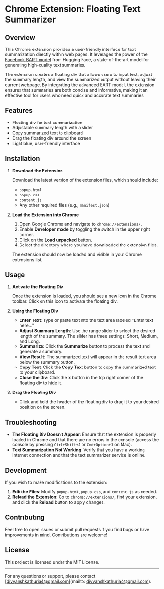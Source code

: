 # Chrome Extension: Floating Text Summarizer

## Overview

This Chrome extension provides a user-friendly interface for text summarization directly within web pages. It leverages the power of the [Facebook BART model](https://api-inference.huggingface.co/models/facebook/bart-large-cnn) from Hugging Face, a state-of-the-art model for generating high-quality text summaries.

The extension creates a floating div that allows users to input text, adjust the summary length, and view the summarized output without leaving their current webpage. By integrating the advanced BART model, the extension ensures that summaries are both concise and informative, making it an effective tool for users who need quick and accurate text summaries.

## Features

- Floating div for text summarization
- Adjustable summary length with a slider
- Copy summarized text to clipboard
- Drag the floating div around the screen
- Light blue, user-friendly interface

## Installation

1. **Download the Extension**

   Download the latest version of the extension files, which should include:
   - `popup.html`
   - `popup.css`
   - `content.js`
   - Any other required files (e.g., `manifest.json`)

2. **Load the Extension into Chrome**

   1. Open Google Chrome and navigate to `chrome://extensions/`.
   2. Enable **Developer mode** by toggling the switch in the upper right corner.
   3. Click on the **Load unpacked** button.
   4. Select the directory where you have downloaded the extension files.

   The extension should now be loaded and visible in your Chrome extensions list.

## Usage

1. **Activate the Floating Div**

   Once the extension is loaded, you should see a new icon in the Chrome toolbar. Click on this icon to activate the floating div.

2. **Using the Floating Div**

   - **Enter Text**: Type or paste text into the text area labeled "Enter text here..."
   - **Adjust Summary Length**: Use the range slider to select the desired length of the summary. The slider has three settings: Short, Medium, and Long.
   - **Summarize**: Click the **Summarize** button to process the text and generate a summary.
   - **View Result**: The summarized text will appear in the result text area below the summary button.
   - **Copy Text**: Click the **Copy Text** button to copy the summarized text to your clipboard.
   - **Close the Div**: Click the **x** button in the top right corner of the floating div to hide it.

3. **Drag the Floating Div**

   - Click and hold the header of the floating div to drag it to your desired position on the screen.

## Troubleshooting

- **The Floating Div Doesn't Appear**: Ensure that the extension is properly loaded in Chrome and that there are no errors in the console (access the console by pressing `Ctrl+Shift+J` or `Cmd+Option+J` on Mac).
- **Text Summarization Not Working**: Verify that you have a working internet connection and that the text summarizer service is online.

## Development

If you wish to make modifications to the extension:

1. **Edit the Files**: Modify `popup.html`, `popup.css`, and `content.js` as needed.
2. **Reload the Extension**: Go to `chrome://extensions/`, find your extension, and click the **Reload** button to apply changes.

## Contributing

Feel free to open issues or submit pull requests if you find bugs or have improvements in mind. Contributions are welcome!

## License

This project is licensed under the [MIT License](LICENSE).

---

For any questions or support, please contact [divyanshkathuria4@gmail.com](mailto: divyanshkathuria4@gmail.com).
